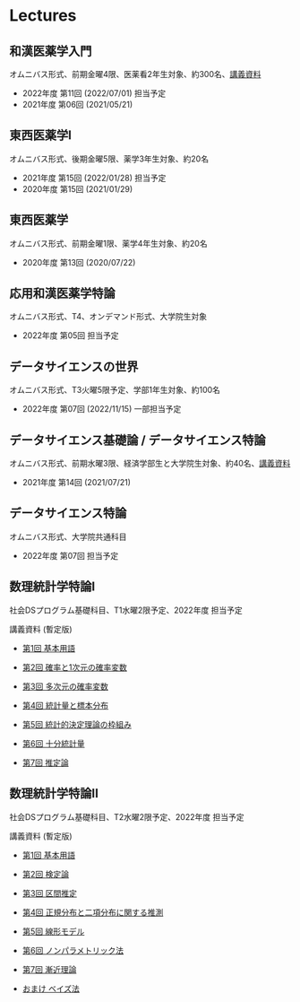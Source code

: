 Lectures
========

和漢医薬学入門
--------------

オムニバス形式、前期金曜4限、医薬看2年生対象、約300名、[講義資料](https://speakerdeck.com/okumakito/oku-slide-20210521-1809d6fa-5f76-40db-9167-65b6b755c64c)

* 2022年度 第11回 (2022/07/01) 担当予定
* 2021年度 第06回 (2021/05/21) 


東西医薬学I
-----------

オムニバス形式、後期金曜5限、薬学3年生対象、約20名

* 2021年度 第15回 (2022/01/28) 担当予定
* 2020年度 第15回 (2021/01/29)


東西医薬学
----------

オムニバス形式、前期金曜1限、薬学4年生対象、約20名

* 2020年度 第13回 (2020/07/22)

応用和漢医薬学特論
------------------

オムニバス形式、T4、オンデマンド形式、大学院生対象

* 2022年度 第05回 担当予定

データサイエンスの世界
----------------------

オムニバス形式、T3火曜5限予定、学部1年生対象、約100名

* 2022年度 第07回 (2022/11/15) 一部担当予定

データサイエンス基礎論 / データサイエンス特論
---------------------------------------------

オムニバス形式、前期水曜3限、経済学部生と大学院生対象、約40名、[講義資料](https://speakerdeck.com/okumakito/oku-slide-20210721)

* 2021年度 第14回 (2021/07/21)

データサイエンス特論
--------------------

オムニバス形式、大学院共通科目

* 2022年度 第07回 担当予定

数理統計学特論I
---------------

社会DSプログラム基礎科目、T1水曜2限予定、2022年度 担当予定

講義資料 (暫定版)

* [第1回 基本用語](../stat1/slide1.html)

* [第2回 確率と1次元の確率変数](../stat1/slide2.html)

* [第3回 多次元の確率変数](../stat1/slide3.html)

* [第4回 統計量と標本分布](../stat1/slide4.html)

* [第5回 統計的決定理論の枠組み](../stat1/slide5.html)

* [第6回 十分統計量](../stat1/slide6.html)

* [第7回 推定論](../stat1/slide7.html)


数理統計学特論II
----------------

社会DSプログラム基礎科目、T2水曜2限予定、2022年度 担当予定

講義資料 (暫定版)

* [第1回 基本用語](../stat2/slide1.html)

* [第2回 検定論](../stat2/slide2.html)

* [第3回 区間推定](../stat2/slide3.html)

* [第4回 正規分布と二項分布に関する推測](../stat2/slide4.html)

* [第5回 線形モデル](../stat2/slide5.html)

* [第6回 ノンパラメトリック法](../stat2/slide6.html)

* [第7回 漸近理論](../stat2/slide7.html)

* [おまけ ベイズ法](../stat2/slide8.html)





